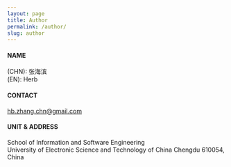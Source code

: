 ```yaml
---
layout: page
title: Author
permalink: /author/
slug: author
---
```


#### NAME
(CHN): 张海滨   
(EN): Herb 

#### CONTACT
hb.zhang.chn@gmail.com

#### UNIT & ADDRESS	
School of Information and Software Engineering  
University of Electronic Science and Technology of China
Chengdu 610054, China
